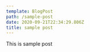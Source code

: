 ```yaml
---
template: BlogPost
path: /sample-post
date: 2020-09-21T22:34:29.806Z
title: sample post
---
```

This is sample post
